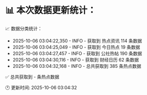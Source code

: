 📊 本次数据更新统计：
==========================

📈 数据分类统计：
- 2025-10-06 03:04:22,350 - INFO - 获取到 热点资讯 114 条数据
- 2025-10-06 03:04:25,049 - INFO - 获取到 今日热点 19 条数据
- 2025-10-06 03:04:27,457 - INFO - 获取到 公社热帖 190 条数据
- 2025-10-06 03:04:30,116 - INFO - 获取到 财经日历 62 条数据
- 2025-10-06 03:04:32,168 - INFO - 总共获取到 385 条热点数据

✅ 总共获取到 - 条热点数据

🕐 更新时间: 2025-10-06 03:04:32
